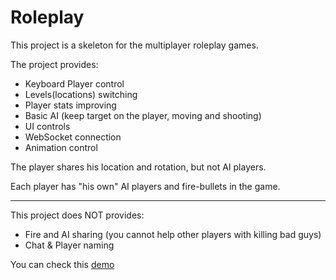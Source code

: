 # Roleplay
This project is a skeleton for the multiplayer roleplay games.

The project provides:
 * Keyboard Player control
 * Levels(locations) switching
 * Player stats improving
 * Basic AI (keep target on the player, moving and shooting)
 * UI controls
 * WebSocket connection
 * Animation control

The player shares his location and rotation, but not AI players.

Each player has "his own" AI players and fire-bullets in the game.

___

This project does NOT provides:
* Fire and AI sharing (you cannot help other players with killing bad guys)
* Chat & Player naming

You can check this [demo](https://kulikovee.github.io/roleplay/)